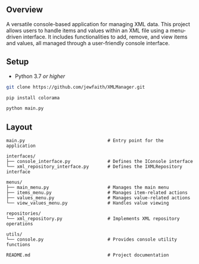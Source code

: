 ## Overview

A versatile console-based application for managing XML data. This project allows users to handle items and values within an XML file using a menu-driven interface. It includes functionalities to add, remove, and view items and values, all managed through a user-friendly console interface.

## Setup

- Python 3.7 *or higher*

```bash
git clone https://github.com/jewfaith/XMLManager.git

pip install colorama

python main.py
```

## Layout

```plaintext
main.py                               # Entry point for the application

interfaces/
├── console_interface.py              # Defines the IConsole interface
└── xml_repository_interface.py       # Defines the IXMLRepository interface

menus/
├── main_menu.py                      # Manages the main menu
├── items_menu.py                     # Manages item-related actions
├── values_menu.py                    # Manages value-related actions
└── view_values_menu.py               # Handles value viewing

repositories/
└── xml_repository.py                 # Implements XML repository operations

utils/
└── console.py                        # Provides console utility functions

README.md                             # Project documentation
```